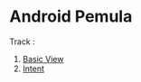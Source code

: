 # Android Pemula

Track :
1. [Basic View](https://github.com/Newbie-Dump/BarVolume/tree/b2ee1e869b1e5ffbf7b49e2306ce3a337eb0bc8a)
2. [Intent]()